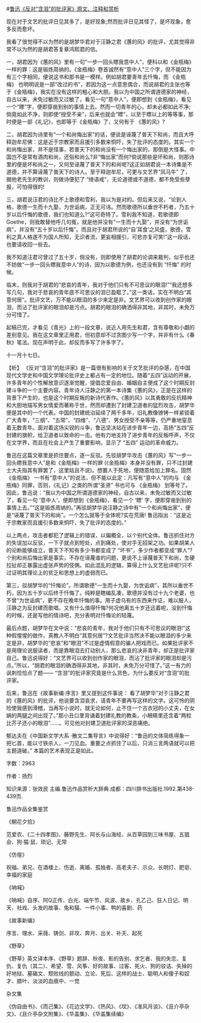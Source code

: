 #[鲁迅《反对“含泪”的批评家》原文、注释和赏析](https://www.vrrw.net/wx/9538.html)

现在对于文艺的批评日见其多了，是好现象;然而批评日见其怪了，是坏现象，愈多反而愈坏。

我看了很觉得不以为然的是胡梦华君对于汪静之君《蕙的风》的批评，尤其觉得非常不以为然的是胡君答复章鸿熙君的信。

一，胡君因为《蕙的风》里有一句“一步一回头瞟我意中人”，便科以和《金瓶梅》一样的罪：这是锻炼周纳的。《金瓶梅》卷首诚然有“意中人”三个字，但不能因为有三个字相同，便说这书和那书是一模样。例如胡君要青年去忏悔，而 《金瓶梅》 也明明说是一部“改过的书”，若因为这一点意思偶合，而说胡君的主张也等于《金瓶梅》，我实在没有这样的粗心和大胆。我以为中国之所谓道德家的神经，自古以来，未免过敏而又过敏了，看见一句“意中人”，便即想到《金瓶梅》，看见一个“瞟”字，便即穿凿到别的事情上去。然而一切青年的心，却未必都如此不净;倘竟如此不净，则即使“授受不亲”，后来也就会“瞟”，以至于瞟以上的等等事，那时便是一部《礼记》，也即等于《金瓶梅》了，又何有于 《蕙的风》?

二，胡君因为诗里有“一个和尚悔出家”的话，便说是诬蔑了普天下和尚，而且大呼释迦牟尼佛：这是近于宗教家而且援引多数来恫吓，失了批评的态度的。其实一个和尚悔出家，并不是怪事，若普天下的和尚没有一个悔出家的，那倒是大怪事。中国岂不是常有酒肉和尚，还俗和尚么?非“悔出家”而何?倘说那些是坏和尚，则那诗里的便是坏和尚之一，又何至诬蔑了普天下的和尚呢?这正如胡君说一本诗集是不道德，并不算诬蔑了普天下的诗人。至于释迦牟尼，可更与文艺界“风马牛” 了，据他老先生的教训，则做诗便犯了 “绮语戒”，无论道德或不道德，都不免受些孽报，可怕得很的!

三，胡君说汪君的诗比不上歌德和雪利，我以为是对的。但后来又说，“论到人格，歌德一生而十九娶，为世诟病，正无可讳。然而歌德所以垂世不朽者，乃五十岁以后忏悔的歌德，我们也知道么?”这可奇特了。雪利我不知道，若歌德即Goethe，则我敢替他呼几句冤，就是他并没有“一生而十九娶”，并没有“为世诟病”，并没有“五十岁以后忏悔”。而且对于胡君所说的“自‘耳食’之风盛，歌德，雪利之真人格遂不为国人所知，无识者流，更妄相援引，可悲亦复可笑!”这一段话，也要请收回一些去。

我不知道汪君可曾过了五十岁，倘没有，则即使用了胡君的论调来裁判，似乎也还不妨做“一步一回头瞟我意中人”的诗，因为以歌德为例，也还没有到 “忏悔” 的时候。

临末，则我对于胡君的“悲哀的青年，我对于他们只有不可思议的眼泪!”“我还想多写几句，我对于悲哀的青年底不可思议的泪已盈眶了。”这一类话，实在不明白“其意何居”。批评文艺，万不能以眼泪的多少来定是非。文艺界可以收到创作家的眼泪，而沾了批评家的眼泪却是污点。胡君的眼泪的确洒得非其地，非其时，未免万分可惜了。

起稿已完，才看见《青光》上的一段文章，说近人用先生和君，含有尊敬和小觑的差别意见。我在这文章里正用君，但初意却不过贪图少写一个字，并非有什么《春秋》笔法。现在声明于此，却反而多写了许多字了。

十一月十七日。



【析】 《反对“含泪”的批评家》是一篇很有影响的关于文艺批评的杂感，在中国现代文学史和中国文学理论批评史上都占有一定的地位。随着“五四”运动的开展，许多青年的个性解放意识逐渐觉醒，提倡恋爱自由、婚姻自主便成了这个时期反封建斗争的一个主要内容。青年诗人汪静之的第一本诗集《蕙的风》，正是在这样的背景下产生的，也是这个时期反叛的新诗代表作。《蕙的风》以其勇敢的反抗精神和大胆地描写男女情爱而著称于世，然而却遭到了封建卫道者的猛烈攻击，胡梦华便是其中的一个代表。中国的封建统治延续了两千多年，旧礼教像镣铐一样紧锁着广大青年，“三纲”、“五常”、“四维”、“八德”、男女授受不亲等等，仍严重地窒息着无数青年。面对着这场尖锐的斗争，鲁迅坚决站在进步青年一边，高扬“五四”反封建的旗帜，给卫道者以致命的一击。他有力地支持了进步青年的反叛呼声，不仅在文学界，而且在社会上产生了重要影响，显示了 “五四” 运动的革命威力。

鲁迅在这篇文章里是抓住要点，逐一反驳。先驳胡梦华攻击《蕙的风》写“一步一回头瞟我意中人”是和《金瓶梅》一样的罪 (《金瓶梅》本身并没有罪，只不过封建士大夫指其有罪罢了，这里姑且不说)。想置人于死地，便随意给加上罪名。固然 《金瓶梅》 一书有“意中人”的说法，但不能以此定：凡写有“意中人”的均与 《金瓶梅》同罪，否则，《礼记》之类的所谓“圣贤” 书也可与 《金瓶梅》 划等号了。因此，鲁迅说：“我以为中国之所谓道德家的神经，自古以来，未免过敏而又过敏了，看见一句 ‘意中人’，便即想到《金瓶梅》，看见一个 ‘瞟’ 字，便即穿凿到别的事情上去。”“这是锻炼周纳的。”再驳胡梦华说汪静之诗中有“一个和尚悔出家”，便是“诬蔑了普天下的和尚”。一个怎么就等于全体呢?实在荒唐! 鲁迅指出：“这是近于宗教家而且援引多数来恫吓，失了批评的态度的。”

以上两点，攻击者都犯了逻辑上的错误，以偏概全，以个别代全体。鲁迅抓住对方的失误加以反驳，一下子就点到短处，点到痛处，使对手无招架之功。如果胡某人的论断能够成立，普天下不知有多少书都变成了 “坏书”，多少作者都变成“罪人”?个别和尚后悔出家是事实，不存在诬蔑谁的问题，更说不上诬蔑普天下和尚，生硬拉扯却正暴露出虚张声势的伎俩。如此混乱的逻辑，算得上什么文艺批评呢?只不过证明其理论上的贫乏和思想上的虚弱而已。

第三，驳胡梦华的“忏悔论”。所谓歌德“一生而十九娶，为世诟病”，其所以垂世不朽，因为五十岁以后终于忏悔了。纯粹是瞎编乱凑，歌德并没有过十九个老婆，也不曾“为世诟病”，更不存在晚年忏悔的事。用子虚乌有的东西来作证，难以服人，汪静之为反封建而歌唱，又有什么值得忏悔?何况他离五十岁还远着呢，没到忏悔的时候，还是写他的情诗吧，充分表明对忏悔论的轻蔑。

最后点题，胡梦华在文中说：“悲哀的青年，我对于他们只有不可思议的眼泪!”这种假惺惺的做作，真教人不明白“其意何居”?文艺批评当然决不能以眼泪的多少来定是非，胡梦华的“悲哀”和“眼泪”不过是虚情假意的骗人把戏而已。如果批评家不是用理论说服读者，而是靠眼泪去打动别人，那么悲哀的决非青年，却正是批评家自己。鲁迅说得好：“文艺界可以收到创作家的眼泪，而沾了批评家的眼泪却是污点。”所以，“胡君的眼泪的确洒得非其地，非其时，未免万分可惜了。”这一有力的讽刺恰恰点了题—— “含泪”的批评家究竟是什么货色，为什么要反对“含泪”的批评家。

后来，鲁迅在《故事新编·序言》里又提到这件事说： 看了胡梦华“对于汪静之君的《蕙的风》的批评，他说要含泪哀求，请青年不要再写这样的文字。这可怜的阴险使我感到滑稽，当再写小说时，就无论如何，止不住一个古衣冠的小丈夫，在女娲的两腿之间出现了。”那小丑口里背诵着封建礼教的教条，小眼睛里还含着“两粒比芥子还小的眼泪”……。可见他对封建卫道批评家的深恶痛绝。

郁达夫在《中国新文学大系 ·散文二集导言》中说得好：“鲁迅的文体简练得象一把匕首，能以寸铁杀人，一刀见血。重要之点抓住了以后，只消三言两语就可以把主题道破。” 本篇的艺术表现正是如此。

字数：2963

作者：扬烈

知识来源：张效民 主编.鲁迅作品赏析大辞典.成都：四川辞书出版社.1992.第438-439页.

鲁迅作品全集鉴赏

《朝花夕拾》

范爱农、《二十四孝图》、藤野先生、阿长与山海经、从百草园到三味书屋、五猖会、狗·猫·鼠、琐记、无常

《仿徨》

祝福、弟兄、在酒楼上、伤逝、离婚、孤独者、高老夫子、示众、长明灯、肥皂、幸福的家庭

《呐喊》

《呐喊》自序、阿Q正传、白光、端午节、风波、故乡、孔乙己、狂人日记、明天、社戏、头发的故事、兔和猫、一件小事、鸭的喜剧、药

《故事新编》

序言、理水、采薇、铸剑、非攻、奔月、出关、补天、起死

《野草》

《野草》英文译本序、《野草》题辞、秋夜、影的告别、求乞者、我的失恋、复仇、复仇〔其二〕、希望、雪、风筝、好的故事、过客、死火、狗的驳诘、失掉的好地狱、墓碣文、颓败线的颤动、立论、死后、这样的战士、聪明人和傻子和奴才、腊叶、淡淡的血痕中、一觉

杂文集

《伪自由书》、《而己集》、《花边文学》、《热风》、《坟》、《准风月谈》、《且介亭杂文》、《且介亭杂文附集》、《华盖集》、《华盖集续编》

